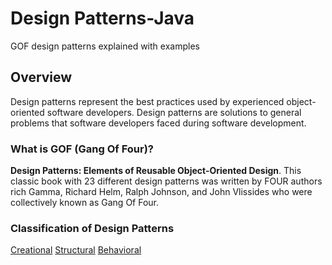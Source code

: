 # Design Patterns-Java
 GOF design patterns explained with examples
## Overview

Design patterns represent the best practices used by experienced object-oriented software developers. Design patterns are solutions to general problems that software developers faced during software development.

### What is GOF (Gang Of Four)?

**Design Patterns: Elements of Reusable Object-Oriented Design**. This classic book with 23 different design patterns was written by FOUR authors rich Gamma, Richard Helm, Ralph Johnson, and John Vlissides who were collectively known as Gang Of Four.

### Classification of Design Patterns
[Creational](patterns/creational/README.md)
[Structural](patterns/structural/README.md)
[Behavioral](patterns/behavioral/README.md)
